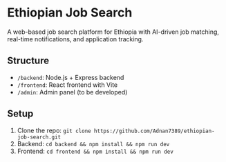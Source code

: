 # Ethiopian Job Search

A web-based job search platform for Ethiopia with AI-driven job matching, real-time notifications, and application tracking.

## Structure
- `/backend`: Node.js + Express backend
- `/frontend`: React frontend with Vite
- `/admin`: Admin panel (to be developed)

## Setup
1. Clone the repo: `git clone https://github.com/Adnan7389/ethiopian-job-search.git`
2. Backend: `cd backend && npm install && npm run dev`
3. Frontend: `cd frontend && npm install && npm run dev`